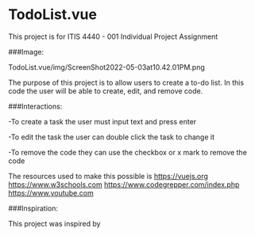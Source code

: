 # TodoList.vue

This project is for ITIS 4440 - 001 Individual Project Assignment

###Image:

TodoList.vue/img/ScreenShot2022-05-03at10.42.01PM.png


The purpose of this project is to allow users to create a to-do list. 
In this code the user will be able to create, edit, and remove code.

###Interactions:

-To create a task the user must input text and press enter

-To edit the task the user can double click the task to change it

-To remove the code they can use the checkbox or x mark to remove the code

The resources used to make this possible is
https://vuejs.org
https://www.w3schools.com
https://www.codegrepper.com/index.php
https://www.youtube.com

###Inspiration:

This project was inspired by 
